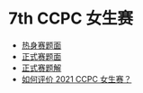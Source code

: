 # 7th CCPC 女生赛

- [热身赛题面](https://upload-file.xcpcio.com/ccpc/7th/2021女生赛-热身赛题面.pdf)
- [正式赛题面](https://upload-file.xcpcio.com/ccpc/7th/2021女生赛-正式赛题面.pdf)
- [正式赛题解](https://upload-file.xcpcio.com/ccpc/7th/2021CCPC女生赛题解.pdf)
- [如何评价 2021 CCPC 女生赛？](https://www.zhihu.com/question/495529105)
